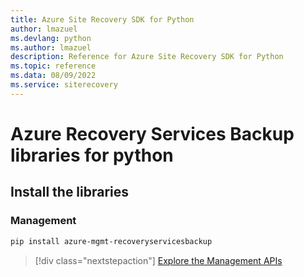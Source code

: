 ```yaml
---
title: Azure Site Recovery SDK for Python
author: lmazuel
ms.devlang: python
ms.author: lmazuel
description: Reference for Azure Site Recovery SDK for Python
ms.topic: reference
ms.data: 08/09/2022
ms.service: siterecovery
---
```

# Azure Recovery Services Backup libraries for python

## Install the libraries


### Management

```bash
pip install azure-mgmt-recoveryservicesbackup
```
> [!div class="nextstepaction"]
> [Explore the Management APIs](/python/api/overview/azure/recoveryservicesbackup/management)